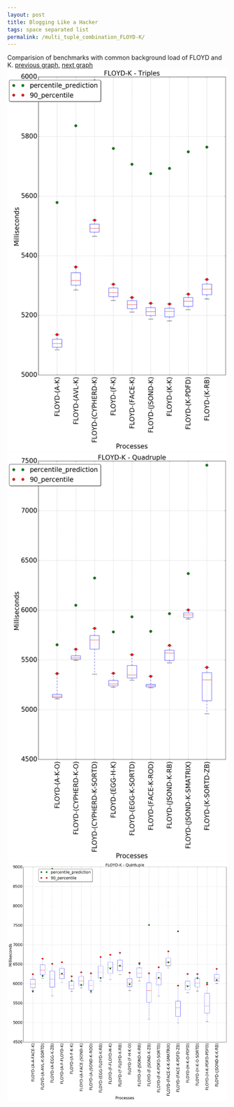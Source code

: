 ```yaml
---
layout: post
title: Blogging Like a Hacker
tags: space separated list
permalink: /multi_tuple_combination_FLOYD-K/
---
```


Comparision of benchmarks with common background load of FLOYD and K.
[previous graph](./multi_tuple_combination_FLOYD-JSOND/), [next graph](./multi_tuple_combination_FLOYD-O/)
<img src="./images/triple/FLOYD/FLOYD-K_box.png" alt="graph figure"><img src="./images/quadruple/FLOYD/FLOYD-K_box.png" alt="graph figure"><img src="./images/quintuple/FLOYD/FLOYD-K_box.png" alt="graph figure">